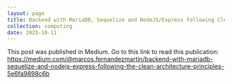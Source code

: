 ```yaml
---
layout: page
title: Backend with MariaDB, Sequelize and NodeJS/Express following Clean Architecture principles
collection: computing
date: 2025-10-11
---
```

This post was published in Medium. Go to this link to read this publication: https://medium.com/@marcos.fernandezmartin/backend-with-mariadb-sequelize-and-nodejs-express-following-the-clean-architecture-principles-5e6fa9898c6b
